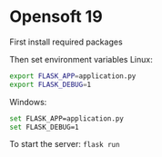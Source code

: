 # Opensoft 19

First install required packages

Then set environment variables
Linux:
```bash
export FLASK_APP=application.py
export FLASK_DEBUG=1
```

Windows:
```bash
set FLASK_APP=application.py
set FLASK_DEBUG=1
```
To start the server:    `flask run`

